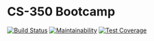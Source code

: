 # CS-350 Bootcamp

[![Build Status](https://travis-ci.org/fnux/cs305-bootcamp.svg?branch=master)](https://travis-ci.org/fnux/cs305-bootcamp)
[![Maintainability](https://api.codeclimate.com/v1/badges/b682c4dfabeb7be0ce48/maintainability)](https://codeclimate.com/github/Fnux/cs305-bootcamp/maintainability)
[![Test Coverage](https://api.codeclimate.com/v1/badges/b682c4dfabeb7be0ce48/test_coverage)](https://codeclimate.com/github/Fnux/cs305-bootcamp/test_coverage)
